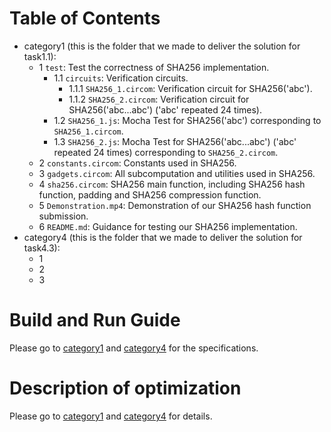 # Table of Contents
* category1 (this is the folder that we made to deliver the solution for task1.1): 
  * 1 `test`: Test the correctness of SHA256 implementation.
    * 1.1 `circuits`: Verification circuits. 
      * 1.1.1 `SHA256_1.circom`: Verification circuit for SHA256('abc').
      * 1.1.2 `SHA256_2.circom`: Verification circuit for SHA256('abc...abc') ('abc' repeated 24 times).
    * 1.2 `SHA256_1.js`: Mocha Test for SHA256('abc') corresponding to `SHA256_1.circom`.
    * 1.3 `SHA256_2.js`: Mocha Test for SHA256('abc...abc') ('abc' repeated 24 times) corresponding to `SHA256_2.circom`. 
  * 2 `constants.circom`: Constants used in SHA256.
  * 3 `gadgets.circom`: All subcomputation and utilities used in SHA256.
  * 4 `sha256.circom`: SHA256 main function, including SHA256 hash function, padding and SHA256 compression function.
  * 5 `Demonstration.mp4`: Demonstration of our SHA256 hash function submission.
  * 6 `README.md`: Guidance for testing our SHA256 implementation.
* category4 (this is the folder that we made to deliver the solution for task4.3):
  * 1
  * 2
  * 3
# Build and Run Guide

Please go to [category1](https://github.com/yyb9882/zk_hackthon/tree/main/category1) and [category4](https://github.com/yyb9882/zk_hackthon/tree/main/category4/zk-mooc-halo2) for the specifications.

# Description of optimization

Please go to [category1](https://github.com/yyb9882/zk_hackthon/tree/main/category1) and [category4](https://github.com/yyb9882/zk_hackthon/tree/main/category4/zk-mooc-halo2) for details.
